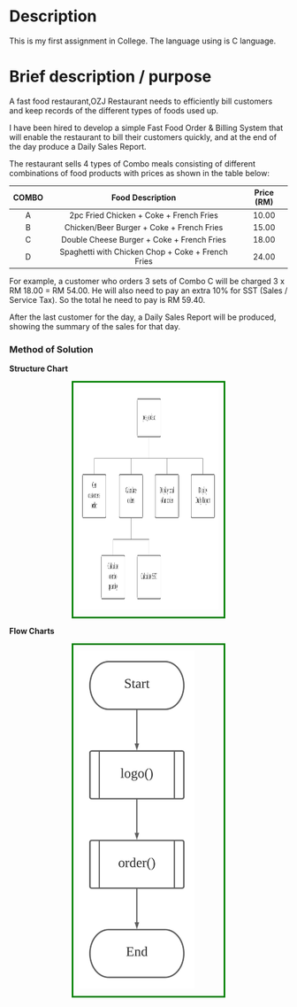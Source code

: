 # Description
This is my first assignment in College.
The language using is C language.

# Brief description / purpose
A fast food restaurant,OZJ Restaurant needs to efficiently bill customers and keep records of the
different types of foods used up.

I have been hired to develop a simple Fast Food Order & Billing System that
will enable the restaurant to bill their customers quickly, and at the end of the day
produce a Daily Sales Report.

The restaurant sells 4 types of Combo meals consisting of different combinations of
food products with prices as shown in the table below:

| COMBO |                  Food Description                 | Price (RM) |
|:-----:|:-------------------------------------------------:|:----------:|
|   A   |      2pc Fried Chicken + Coke + French Fries      |    10.00   |
|   B   |     Chicken/Beer Burger + Coke + French Fries     |    15.00   |
|   C   |     Double Cheese Burger + Coke + French Fries    |    18.00   |
|   D   | Spaghetti with Chicken Chop + Coke + French Fries |    24.00   |

For example, a customer who orders 3 sets of Combo C will be charged 3 x RM 18.00 = RM 54.00. 
He will also need to pay an extra 10% for SST (Sales / Service Tax).
So the total he need to pay is RM 59.40.

After the last customer for the day, a Daily Sales Report will be produced, showing the summary of the sales for that day.

### Method of Solution
**Structure Chart**

<div style="margin: auto;width: 50%;border: 3px solid green;padding: 10px;"><img src="/pic/structure.jpeg" height="400"></div>

**Flow Charts**

<div style="margin: auto;width: 50%;border: 3px solid green;padding: 10px;"><img src="/pic/flow.jpeg" width="210"></div>

